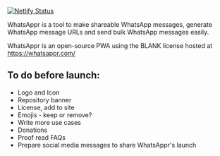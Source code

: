 [![Netlify Status](https://api.netlify.com/api/v1/badges/31dfe589-8aeb-4a06-9684-1723244129ba/deploy-status)](https://app.netlify.com/sites/whatsappr/deploys)

WhatsAppr is a tool to make shareable WhatsApp messages, generate WhatsApp message URLs and send bulk WhatsApp messages easily.

WhatsAppr is an open-source PWA using the BLANK license hosted at https://whatsappr.com/

## To do before launch:
* Logo and Icon
* Repository banner
* License, add to site
* Emojis - keep or remove?
* Write more use cases
* Donations
* Proof read FAQs
* Prepare social media messages to share WhatsAppr's launch
